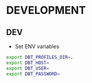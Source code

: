 # DEVELOPMENT

## DEV

- Set ENV variables

```bash
export DBT_PROFILES_DIR=.
export DBT_HOST=
export DBT_USER=
export DBT_PASSWORD=
```